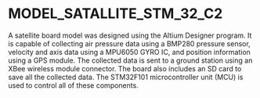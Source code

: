 # MODEL_SATALLITE_STM_32_C2

A satellite board model was designed using the Altium Designer program. It is capable of collecting air pressure data using a BMP280 pressure sensor, velocity and axis data using a MPU6050 GYRO IC, and position information using a GPS module. The collected data is sent to a ground station using an XBee wireless module connector. The board also includes an SD card to save all the collected data. The STM32F101 microcontroller unit (MCU) is used to control all of these components.

